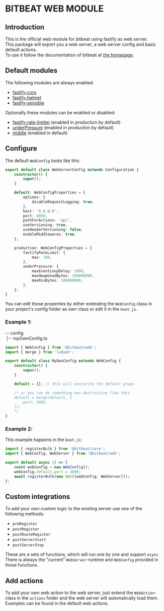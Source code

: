 # BITBEAT WEB MODULE

## Introduction

This is the official web module for bitbeat using fastify as web server.<br>
This package will export you a web server, a web server config and basic default actions.<br>
To use it follow the documentation of bitbeat at [the homepage](https://bitbeat.projects.oliverfreudrich.com/#/?id=add-existing-module-extend-core).

## Default modules

The following modules are always enabled:

-   [fastify-cors](https://github.com/fastify/fastify-cors)
-   [fastify-helmet](https://github.com/fastify/fastify-helmet)
-   [fastify-sensible](https://github.com/fastify/fastify-sensible)

Optionally these modules can be enabled or disabled:

-   [fastify-rate-limiter](https://github.com/fastify/fastify-rate-limit) (enabled in production by default)
-   [underPressure](https://github.com/fastify/under-pressure) (enabled in production by default)
-   [middie](https://github.com/fastify/middie) (enabled in default)

## Configure

The default `WebConfig` looks like this:

```typescript
export default class WebServerConfig extends Configuration {
    constructor() {
        super();
    }

    default: WebConfigProperties = {
        options: {
            disableRequestLogging: true,
        },
        host: '0.0.0.0',
        port: 8080,
        pathForActions: 'api',
        useVersioning: true,
        useHeaderVersioning: false,
        enableMiddlewares: true,
    };

    production: WebConfigProperties = {
        fastifyRateLimit: {
            max: 100,
        },
        underPressure: {
            maxEventLoopDelay: 1000,
            maxHeapUsedBytes: 100000000,
            maxRssBytes: 100000000,
        },
    };
}
```

You can edit those properties by either extending the `WebConfig` class in your project's config folder as own class or edit it in the `boot.js`.

### Example 1:

-- config<br>
&nbsp;|-- myOwnConfig.ts

```typescript
import { WebConfig } from '@bitbeat/web';
import { merge } from 'lodash';

export default class MyOwnConfig extends WebConfig {
    constructor() {
        super();
    }

    default = {}; // this will overwrite the default props

    /* or you can do something non-destructive like this
    default = merge(default, {
        port: 3000,
    });
    */
}
```

### Example 2:

This example happens in the `boot.js`:

```typescript
import { registerBulk } from '@bitbeat/core';
import { WebConfig, WebServer } from '@bitbeat/web';

export default async () => {
    const webConfig = new WebConfig();
    webConfig.default.port = 3000;
    await registerBulk(new Set([webConfig, WebServer]));
};
```

## Custom integrations

To add your own custom logic to the existing server use one of the following methods:

-   `preRegister`
-   `postRegister`
-   `postRouteRegister`
-   `postServerStart`
-   `postServerStop`

These are a sets of functions, which will run one by one and support `async`. There is always the "current" `WebServer`-runtime and `WebConfig` provided in those functions.

## Add actions

To add your own web action to the web server, just extend the `WebAction`-class in the `actions` folder and the web server will automatically load them. Examples can be found in the default web actions.
